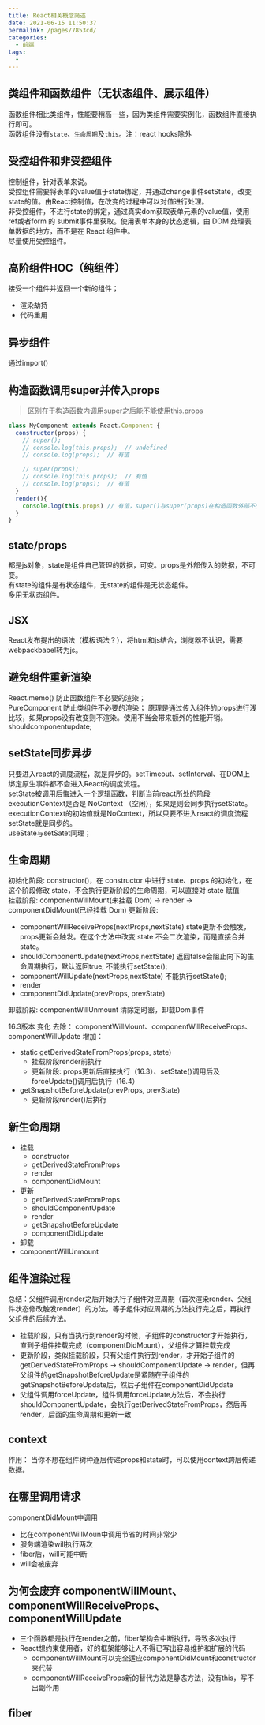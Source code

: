 ```yaml
---
title: React相关概念简述
date: 2021-06-15 11:50:37
permalink: /pages/7853cd/
categories:
  - 前端
tags:
  - 
---
```


## 类组件和函数组件（无状态组件、展示组件）
函数组件相比类组件，性能要稍高一些，因为类组件需要实例化，函数组件直接执行即可。  
函数组件没有`state`、`生命周期`及`this`。注：react hooks除外

## 受控组件和非受控组件
控制组件，针对表单来说。  
受控组件需要将表单的value值于state绑定，并通过change事件setState，改变state的值。由React控制值，在改变的过程中可以对值进行处理。   
非受控组件，不进行state的绑定，通过真实dom获取表单元素的value值，使用ref或者form 的 submit事件里获取。使用表单本身的状态逻辑，由 DOM 处理表单数据的地方，而不是在 React 组件中。  
尽量使用受控组件。


## 高阶组件HOC（纯组件）
接受一个组件并返回一个新的组件；   
+ 渲染劫持
+ 代码重用

## 异步组件
通过import()

## 构造函数调用super并传入props
> 区别在于构造函数内调用super之后能不能使用this.props
```js
class MyComponent extends React.Component {
  constructor(props) {
    // super();
    // console.log(this.props);  // undefined
    // console.log(props);  // 有值

    // super(props);
    // console.log(this.props);  // 有值
    // console.log(props);  // 有值
  }
  render(){
    console.log(this.props) // 有值，super()与super(props)在构造函数外部不受影响
  }
}

```

## state/props
都是js对象，state是组件自己管理的数据，可变。props是外部传入的数据，不可变。   
有state的组件是有状态组件，无state的组件是无状态组件。  
多用无状态组件。  

## JSX
React发布提出的语法（模板语法？），将html和js结合，浏览器不认识，需要webpackbabel转为js。 

## 避免组件重新渲染
React.memo() 防止函数组件不必要的渲染；   
PureComponent 防止类组件不必要的渲染； 
原理是通过传入组件的props进行浅比较，如果props没有改变则不渲染。使用不当会带来额外的性能开销。  
shouldcomponentupdate;

## setState同步异步

只要进入react的调度流程，就是异步的。setTimeout、setInterval、在DOM上绑定原生事件都不会进入React的调度流程。  
setState被调用后悔进入一个逻辑函数，判断当前react所处的阶段executionContext是否是 NoContext （空闲），如果是则会同步执行setState。
executionContext的初始值就是NoContext，所以只要不进入react的调度流程 setState就是同步的。    
useState与setSatet同理；

## 生命周期
初始化阶段: constructor()，在 constructor 中进行 state、props 的初始化，在这个阶段修改 state，不会执行更新阶段的生命周期，可以直接对 state 赋值   
挂载阶段: componentWillMount(未挂载 Dom) -> render -> componentDidMount(已经挂载 Dom)
更新阶段:  
+ componentWillReceiveProps(nextProps,nextState) state更新不会触发，props更新会触发。在这个方法中改变 state 不会二次渲染，而是直接合并 state。
+ shouldComponentUpdate(nextProps,nextState) 返回false会阻止向下的生命周期执行，默认返回true; 不能执行setState();
+ componentWillUpdate(nextProps,nextState) 不能执行setState();
+ render
+ componentDidUpdate(prevProps, prevState)

卸载阶段: componentWillUnmount 清除定时器，卸载Dom事件   

16.3版本 变化
去除： componentWillMount、componentWillReceiveProps、componentWillUpdate
增加： 
+ static getDerivedStateFromProps(props, state) 
  + 挂载阶段render前执行
  + 更新阶段: props更新后直接执行（16.3）、setState()调用后及forceUpdate()调用后执行（16.4）
+ getSnapshotBeforeUpdate(prevProps, prevState)
  + 更新阶段render()后执行
  
## 新生命周期
+ 挂载
  + constructor
  + getDerivedStateFromProps
  + render
  + componentDidMount
+ 更新
  + getDerivedStateFromProps
  + shouldComponentUpdate
  + render
  + getSnapshotBeforeUpdate
  + componentDidUpdate
+ 卸载
 + componentWillUnmount


## 组件渲染过程
总结：父组件调用render之后开始执行子组件对应周期（首次渲染render、父组件状态修改触发render）的方法，等子组件对应周期的方法执行完之后，再执行父组件的后续方法。
+ 挂载阶段，只有当执行到render的时候，子组件的constructor才开始执行，直到子组件挂载完成（componentDidMount），父组件才算挂载完成  
+ 更新阶段，类似挂载阶段，只有父组件执行到render，才开始子组件的getDerivedStateFromProps -> shouldComponentUpdate -> render，但再父组件的getSnapshotBeforeUpdate是紧随在子组件的getSnapshotBeforeUpdate后，然后子组件在componentDidUpdate
+ 父组件调用forceUpdate，组件调用forceUpdate方法后，不会执行shouldComponentUpdate，会执行getDerivedStateFromProps，然后再render，后面的生命周期和更新一致

## context
作用： 当你不想在组件树种逐层传递props和state时，可以使用context跨层传递数据。  


## 在哪里调用请求
componentDidMount中调用
+ 比在componentWillMoun中调用节省的时间非常少
+ 服务端渲染will执行两次
+ fiber后，will可能中断
+ will会被废弃

## 为何会废弃 componentWillMount、 componentWillReceiveProps、 componentWillUpdate
+ 三个函数都是执行在render之前，fiber架构会中断执行，导致多次执行
+ React想约束使用者，好的框架能够让人不得已写出容易维护和扩展的代码
  + componentWillMount可以完全适应componentDidMount和constructor来代替
  + componentWillReceiveProps新的替代方法是静态方法，没有this，写不出副作用
  

## fiber

